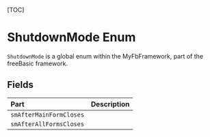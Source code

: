 [TOC]
# ShutdownMode Enum
`ShutdownMode` is a global enum within the MyFbFramework, part of the freeBasic framework.

## Fields
|Part|Description|
| :------------ | :------------ |
|`smAfterMainFormCloses`|||
|`smAfterAllFormsCloses`|||
